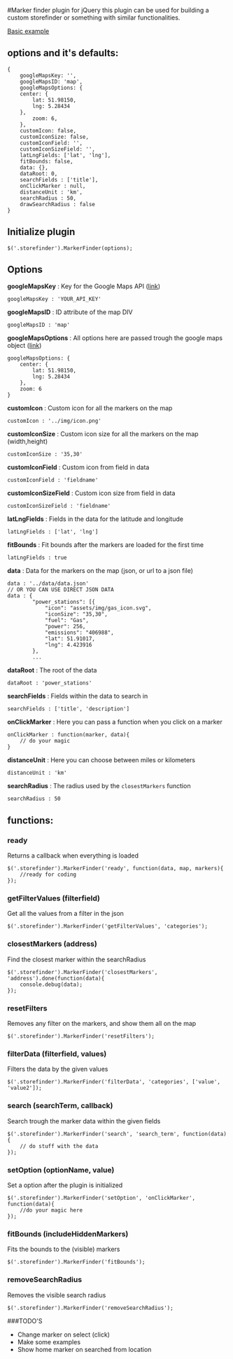 #Marker finder plugin for jQuery
this plugin can be used for building a custom storefinder or something with similar functionalities.

[Basic example](http://www.atticweb.nl/marker-finder/examples/basic.html)

## options and it's defaults:

	{
		googleMapsKey: '',
		googleMapsID: 'map',
		googleMapsOptions: {
		center: {
			lat: 51.98150,
			lng: 5.28434
		},
			zoom: 6,
		},
		customIcon: false,
		customIconSize: false,
		customIconField: '',
		customIconSizeField: '',
		latLngFields: ['lat', 'lng'],
		fitBounds: false,
		data: {},
		dataRoot: 0,
		searchFields : ['title'],
		onClickMarker : null,
		distanceUnit : 'km',
		searchRadius : 50,
		drawSearchRadius : false
	}

## Initialize plugin
    $('.storefinder').MarkerFinder(options);

## Options
__googleMapsKey__ : Key for the Google Maps API ([link](https://developers.google.com/maps/documentation/javascript/get-api-key))
	
	googleMapsKey : 'YOUR_API_KEY'

__googleMapsID__ : ID attribute of the map DIV
	
	googleMapsID : 'map'

__googleMapsOptions__ : All options here are passed trough the google maps object ([link](https://developers.google.com/maps/documentation/javascript/tutorial))

	googleMapsOptions: {
		center: {
			lat: 51.98150,
			lng: 5.28434
		},
		zoom: 6
	}

__customIcon__ : Custom icon for all the markers on the map

	customIcon : '../img/icon.png'

__customIconSize__ : Custom icon size for all the markers on the map (width,height)

	customIconSize : '35,30'

__customIconField__ : Custom icon from field in data

	customIconField : 'fieldname'

__customIconSizeField__ : Custom icon size from field in data

	customIconSizeField : 'fieldname'

__latLngFields__ : Fields in the data for the latitude and longitude

	latLngFields : ['lat', 'lng']

__fitBounds__ : Fit bounds after the markers are loaded for the first time

	latLngFields : true

__data__ : Data for the markers on the map (json, or url to a json file)

	data : '../data/data.json'
	// OR YOU CAN USE DIRECT JSON DATA
	data : {
			"power_stations": [{
				"icon": "assets/img/gas_icon.svg",
				"iconSize": "35,30",
				"fuel": "Gas",
				"power": 256,
				"emissions": "406988",
				"lat": 51.91017,
				"lng": 4.423916
			},
			...

__dataRoot__ : The root of the data

	dataRoot : 'power_stations'

__searchFields__ : Fields within the data to search in

	searchFields : ['title', 'description']

__onClickMarker__ : Here you can pass a function when you click on a marker

	onClickMarker : function(marker, data){
		// do your magic
	}

__distanceUnit__ : Here you can choose between miles or kilometers

	distanceUnit : 'km'

__searchRadius__ : The radius used by the `closestMarkers` function

	searchRadius : 50

## functions:

### ready
Returns a callback when everything is loaded

    $('.storefinder').MarkerFinder('ready', function(data, map, markers){
        //ready for coding
    });

### getFilterValues (filterfield)
Get all the values from a filter in the json

    $('.storefinder').MarkerFinder('getFilterValues', 'categories');

### closestMarkers (address)
Find the closest marker within the searchRadius

    $('.storefinder').MarkerFinder('closestMarkers', 'address').done(function(data){
        console.debug(data);
    });

### resetFilters
Removes any filter on the markers, and show them all on the map

    $('.storefinder').MarkerFinder('resetFilters');

### filterData (filterfield, values)
Filters the data by the given values

    $('.storefinder').MarkerFinder('filterData', 'categories', ['value', 'value2']);

### search (searchTerm, callback)
Search trough the marker data within the given fields

    $('.storefinder').MarkerFinder('search', 'search_term', function(data){
        // do stuff with the data
    });

### setOption (optionName, value)
Set a option after the plugin is initialized

    $('.storefinder').MarkerFinder('setOption', 'onClickMarker', function(data){
        //do your magic here
    });

### fitBounds (includeHiddenMarkers)
Fits the bounds to the (visible) markers

    $('.storefinder').MarkerFinder('fitBounds');

### removeSearchRadius
Removes the visible search radius

    $('.storefinder').MarkerFinder('removeSearchRadius');



###TODO'S
* Change marker on select (click)
* Make some examples
* Show home marker on searched from location
